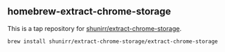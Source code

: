 homebrew-extract-chrome-storage
--

This is a tap repository for [shunirr/extract-chrome-storage](https://github.com/shunirr/extract-chrome-storage).

```console
brew install shunirr/extract-chrome-storage/extract-chrome-storage
```